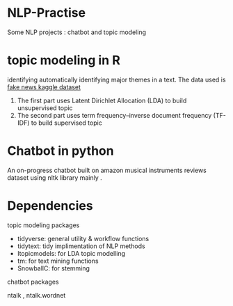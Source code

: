 # NLP-Practise
Some NLP projects : chatbot and topic modeling 

# topic modeling in R
 identifying automatically identifying major themes in a text.
 The data used is [fake news kaggle dataset](https://www.kaggle.com/c/fake-news/data)
 1. The first part uses Latent Dirichlet Allocation (LDA) to build unsupervised topic
 2. The second part uses term frequency–inverse document frequency (TF-IDF) to build supervised topic
 
 
# Chatbot in python
An on-progress chatbot built on amazon musical instruments reviews dataset using nltk library mainly .

# Dependencies
topic modeling packages

- tidyverse: general utility & workflow functions
- tidytext: tidy implimentation of NLP methods
- ltopicmodels: for LDA topic modelling 
- tm:  for text mining functions
- SnowballC: for stemming

 chatbot packages
 
ntalk , ntalk.wordnet


